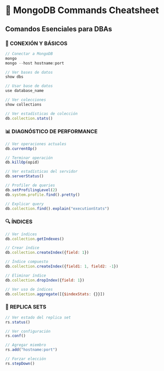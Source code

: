 # 🍃 MongoDB Commands Cheatsheet
## Comandos Esenciales para DBAs

### 🔧 **CONEXIÓN Y BÁSICOS**
```javascript
// Conectar a MongoDB
mongo
mongo --host hostname:port

// Ver bases de datos
show dbs

// Usar base de datos
use database_name

// Ver colecciones
show collections

// Ver estadísticas de colección
db.collection.stats()
```

### 📊 **DIAGNÓSTICO DE PERFORMANCE**
```javascript
// Ver operaciones actuales
db.currentOp()

// Terminar operación
db.killOp(opid)

// Ver estadísticas del servidor
db.serverStatus()

// Profiler de queries
db.setProfilingLevel(2)
db.system.profile.find().pretty()

// Explicar query
db.collection.find().explain("executionStats")
```

### 🔍 **ÍNDICES**
```javascript
// Ver índices
db.collection.getIndexes()

// Crear índice
db.collection.createIndex({field: 1})

// Índice compuesto
db.collection.createIndex({field1: 1, field2: -1})

// Eliminar índice
db.collection.dropIndex({field: 1})

// Ver uso de índices
db.collection.aggregate([{$indexStats: {}}])
```

### 🔄 **REPLICA SETS**
```javascript
// Ver estado del replica set
rs.status()

// Ver configuración
rs.conf()

// Agregar miembro
rs.add("hostname:port")

// Forzar elección
rs.stepDown()
```
